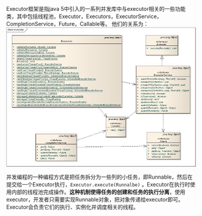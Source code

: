 Executor框架是指java 5中引入的一系列并发库中与executor相关的一些功能类，其中包括线程池，Executor，Executors，ExecutorService，CompletionService，Future，Callable等。 他们的关系为：
![](/chapter4/411.jpg)

并发编程的一种编程方式是把任务拆分为一些列的小任务，即Runnable，然后在提交给一个Executor执行，`Executor.execute(Runnalbe)` 。Executor在执行时使用内部的线程池完成操作。**这种机制使得任务的创建和任务的执行分离**，使用executor，开发者只需要实现Runnable对象，把对象传递给executor即可。Executor会负责它们的执行、实例化并调度相关的线程。

